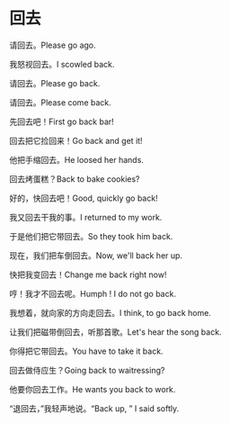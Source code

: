 # 回去

<p><span class="chinese">请回去。</span><span class="english">Please go ago.</span></p>

<p><span class="chinese">我怒视回去。</span><span class="english">I scowled back.</span></p>

<p><span class="chinese">请回去。</span><span class="english">Please go back.</span></p>

<p><span class="chinese">请回去。</span><span class="english">Please come back.</span></p>

<p><span class="chinese">先回去吧！</span><span class="english">First go back bar!</span></p>

<p><span class="chinese">回去把它捡回来！</span><span class="english">Go back and get it!</span></p>

<p><span class="chinese">他把手缩回去。</span><span class="english">He loosed her hands.</span></p>

<p><span class="chinese">回去烤蛋糕？</span><span class="english">Back to bake cookies?</span></p>

<p><span class="chinese">好的，快回去吧！</span><span class="english">Good, quickly go back!</span></p>

<p><span class="chinese">我又回去干我的事。</span><span class="english">I returned to my work.</span></p>

<p><span class="chinese">于是他们把它带回去。</span><span class="english">So they took him back.</span></p>

<p><span class="chinese">现在，我们把车倒回去。</span><span class="english">Now, we'll back her up.</span></p>

<p><span class="chinese">快把我变回去！</span><span class="english">Change me back right now!</span></p>

<p><span class="chinese">哼！我才不回去呢。</span><span class="english">Humph ! I do not go back.</span></p>

<p><span class="chinese">我想着，就向家的方向走回去。</span><span class="english">I think, to go back home.</span></p>

<p><span class="chinese">让我们把磁带倒回去，听那首歌。</span><span class="english">Let's hear the song back.</span></p>

<p><span class="chinese">你得把它带回去。</span><span class="english">You have to take it back.</span></p>

<p><span class="chinese">回去做侍应生？</span><span class="english">Going back to waitressing?</span></p>

<p><span class="chinese">他要你回去工作。</span><span class="english">He wants you back to work.</span></p>

<p><span class="chinese">“退回去，”我轻声地说。</span><span class="english">“Back up, ” I said softly.</span></p>

